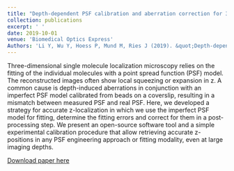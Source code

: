 ```yaml
---
title: "Depth-dependent PSF calibration and aberration correction for 3D single-molecule localization"
collection: publications
excerpt: ' '
date: 2019-10-01
venue: 'Biomedical Optics Express'
Authors: 'Li Y, Wu Y, Hoess P, Mund M, Ries J (2019). &quot;Depth-dependent PSF calibration and aberration correction for 3D single-molecule localization &quot; <i>Biomedical Optics Express</i>. 10(6).'
---
```

Three-dimensional single molecule localization microscopy relies on the fitting of the individual molecules with a point spread function (PSF) model. The reconstructed images often show local squeezing or expansion in z. A common cause is depth-induced aberrations in conjunction with an imperfect PSF model calibrated from beads on a coverslip, resulting in a mismatch between measured PSF and real PSF. Here, we developed a strategy for accurate z-localization in which we use the imperfect PSF model for fitting, determine the fitting errors and correct for them in a post-processing step. We present an open-source software tool and a simple experimental calibration procedure that allow retrieving accurate z-positions in any PSF engineering approach or fitting modality, even at large imaging depths.

[Download paper here](http://li-lab-sustech.github.io/files/paper7.pdf)
